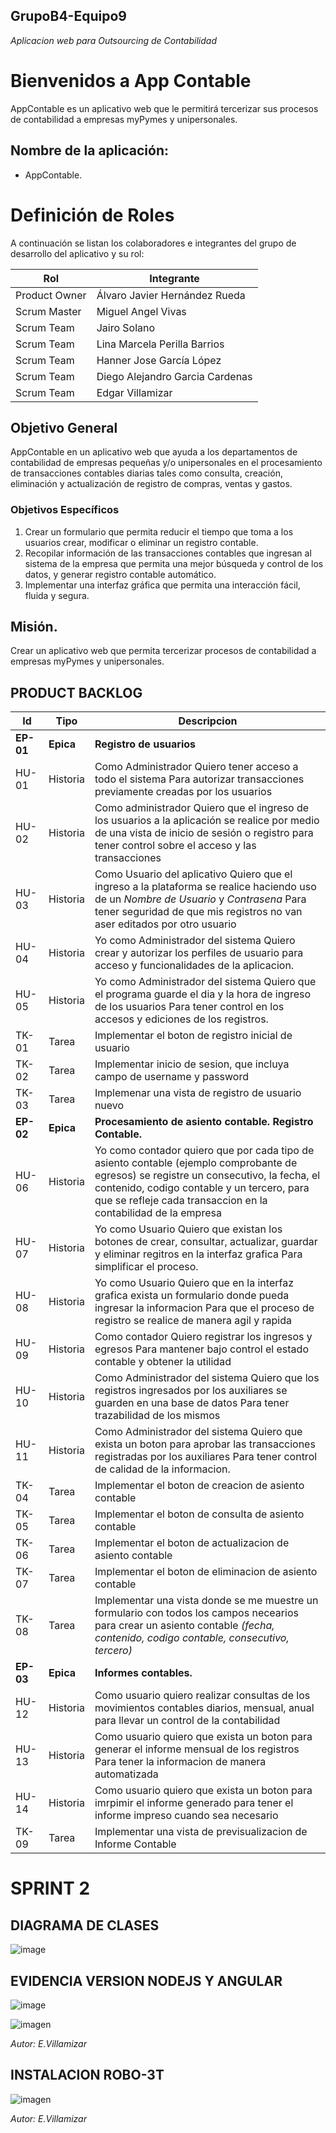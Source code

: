 ## GrupoB4-Equipo9
*Aplicacion web para Outsourcing de Contabilidad*

# Bienvenidos a App Contable

AppContable es un aplicativo web que le permitirá tercerizar sus procesos de contabilidad a empresas myPymes y unipersonales.

## Nombre de la aplicación:

- AppContable.

# Definición de Roles

A continuación se listan los colaboradores e integrantes del grupo de desarrollo del aplicativo y su rol:

|Rol| Integrante |
|--|--|
| Product Owner | Álvaro Javier Hernández Rueda |
| Scrum Master | Miguel Angel Vivas |
| Scrum Team | Jairo Solano |
| Scrum Team | Lina Marcela Perilla Barrios |
| Scrum Team | Hanner Jose García López |
| Scrum Team | Diego Alejandro Garcia Cardenas |
| Scrum Team | Edgar Villamizar |

## Objetivo General

AppContable en un aplicativo web que ayuda a los departamentos de contabilidad de empresas pequeñas y/o unipersonales en el procesamiento de transacciones contables diarias tales como consulta, creación, eliminación y actualización de registro de compras, ventas y gastos.

###  Objetivos Específicos

1. Crear un formulario que permita reducir el tiempo que toma a los usuarios crear, modificar o eliminar un registro contable. 
2. Recopilar información de las transacciones contables que ingresan al sistema de la empresa que permita una mejor búsqueda y control de los datos, y generar registro contable automático.
3. Implementar una interfaz gráfica que permita una interacción fácil, fluida y segura.

## Misión.

Crear un aplicativo web que permita tercerizar procesos de contabilidad a empresas myPymes y unipersonales.

## PRODUCT BACKLOG

| Id | Tipo | Descripcion | 
|--|--|--|
| **EP-01** | **Epica** | **Registro de usuarios** |
| HU-01 | Historia  | Como Administrador Quiero tener acceso a todo el sistema Para autorizar transacciones previamente creadas por los usuarios |
| HU-02 | Historia | Como administrador Quiero que el ingreso de los usuarios a la aplicación se realice por medio de una vista de inicio de sesión o registro para tener control sobre el acceso y las transacciones |
| HU-03 | Historia | Como Usuario del aplicativo Quiero que el ingreso a la plataforma se realice haciendo uso de un *Nombre de Usuario* y *Contrasena* Para tener seguridad de que mis registros no van aser editados por otro usuario |
| HU-04 | Historia | Yo como Administrador del sistema Quiero crear y autorizar los perfiles de usuario para acceso y funcionalidades de la aplicacion. |
| HU-05 | Historia | Yo como Administrador del sistema Quiero que el programa guarde el dia y la hora de ingreso de los usuarios Para tener control en los accesos y ediciones de los registros. |
| TK-01 | Tarea | Implementar el boton de registro inicial de usuario |
| TK-02 | Tarea | Implementar inicio de sesion, que incluya campo de username y password |
| TK-03 | Tarea | Implemenar una vista de registro de usuario nuevo |
| **EP-02** | **Epica** | **Procesamiento de asiento contable. Registro Contable.** |
| HU-06 | Historia | Yo como contador quiero que por cada tipo de asiento contable (ejemplo comprobante de egresos) se registre un consecutivo, la fecha, el contenido, codigo contable y un tercero, para que se refleje cada transaccion en la contabilidad de la empresa |
| HU-07 | Historia | Yo como Usuario Quiero que existan los botones de crear, consultar, actualizar, guardar y eliminar regitros en la interfaz grafica Para simplificar el proceso. |
| HU-08 | Historia | Yo como Usuario Quiero que en la interfaz grafica exista un formulario donde pueda ingresar la informacion Para que el proceso de registro se realice de manera agil y rapida |
| HU-09 | Historia | Como contador Quiero registrar los ingresos y egresos Para mantener bajo control el estado contable y obtener la utilidad |
| HU-10 | Historia | Como Administrador del sistema Quiero que los registros ingresados por los auxiliares se guarden en una base de datos Para tener trazabilidad de los mismos |
| HU-11 | Historia | Como Administrador del sistema Quiero que exista un boton para aprobar las transacciones registradas por los auxiliares Para tener control de calidad de la informacion. |
| TK-04 | Tarea | Implementar el boton de creacion de asiento contable |
| TK-05 | Tarea | Implementar el boton de consulta de asiento contable |
| TK-06 | Tarea | Implementar el boton de actualizacion de asiento contable |
| TK-07 | Tarea | Implementar el boton de eliminacion de asiento contable |
| TK-08 | Tarea | Implementar una vista donde se me muestre un formulario con todos los campos necearios para crear un asiento contable *(fecha, contenido, codigo contable, consecutivo, tercero)* |
| **EP-03** | **Epica** | **Informes contables.** |
| HU-12 | Historia | Como usuario quiero realizar consultas de los movimientos contables diarios, mensual, anual para llevar un control de la contabilidad |
| HU-13 | Historia | Como usuario quiero que exista un boton para generar el informe mensual de los registros Para tener la informacion de manera automatizada |
| HU-14 | Historia | Como usuario quiero que exista un boton para imrpimir el informe generado para tener el informe impreso cuando sea necesario |
| TK-09 | Tarea | Implementar una vista de previsualizacion de Informe Contable |

# SPRINT 2

## DIAGRAMA DE CLASES 

![image](https://user-images.githubusercontent.com/90942232/140674642-bf14cb6e-3acc-4a6b-8671-baa75a9cfcbb.png)

## EVIDENCIA VERSION NODEJS Y ANGULAR
![image](https://user-images.githubusercontent.com/68785130/140678653-f0e7d997-4017-4d1a-89a0-8b03d2d9bb8a.png)



![imagen](https://user-images.githubusercontent.com/93134902/140676716-fcac115d-d285-4961-ac56-4bc5cca76da7.png)

*Autor: E.Villamizar*

## INSTALACION ROBO-3T

![imagen](https://user-images.githubusercontent.com/93134902/140679149-73ff7efe-7f9d-4bf2-8e7d-29a08fb55569.png)

*Autor: E.Villamizar*
